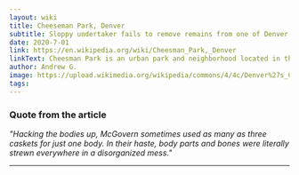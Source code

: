 ```yaml
---
layout: wiki
title: Cheeseman Park, Denver
subtitle: Sloppy undertaker fails to remove remains from one of Denver's biggest parks.
date: 2020-7-01
link: https://en.wikipedia.org/wiki/Cheesman_Park,_Denver
linkText: Cheesman Park is an urban park and neighborhood located in the City and County of Denver, Colorado, United States.
author: Andrew G.
image: https://upload.wikimedia.org/wikipedia/commons/4/4c/Denver%27s_Cheesman_Park.JPG
tags:
---
```


### Quote from the article

 _"Hacking the bodies up, McGovern sometimes used as many as three caskets for just one body. In their haste, body parts and bones were literally strewn everywhere in a disorganized mess."_

---
